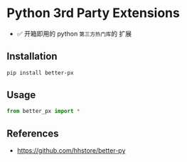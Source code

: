# Python 3rd Party Extensions

- ✅ 开箱即用的 python `第三方热门库`的 扩展

## Installation

```bash
pip install better-px
```

## Usage

```python
from better_px import *
```

## References

- <https://github.com/hhstore/better-py>
